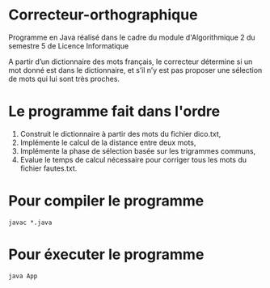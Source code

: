 # Correcteur-orthographique

Programme en Java réalisé dans le cadre du module d'Algorithmique 2 du semestre 5 de Licence Informatique

A partir d’un dictionnaire des mots français, le correcteur détermine si un mot donné est dans le dictionnaire, et s’il n’y est pas proposer une sélection de mots qui lui sont très proches.

# Le programme fait dans l'ordre

1. Construit le dictionnaire à partir des mots du fichier dico.txt,
2. Implémente le calcul de la distance entre deux mots,
3. Implémente la phase de sélection basée sur les trigrammes communs,
4. Evalue le temps de calcul nécessaire pour corriger tous les mots du fichier fautes.txt.

# Pour compiler le programme

```javac *.java```

# Pour éxecuter le programme

```java App```
